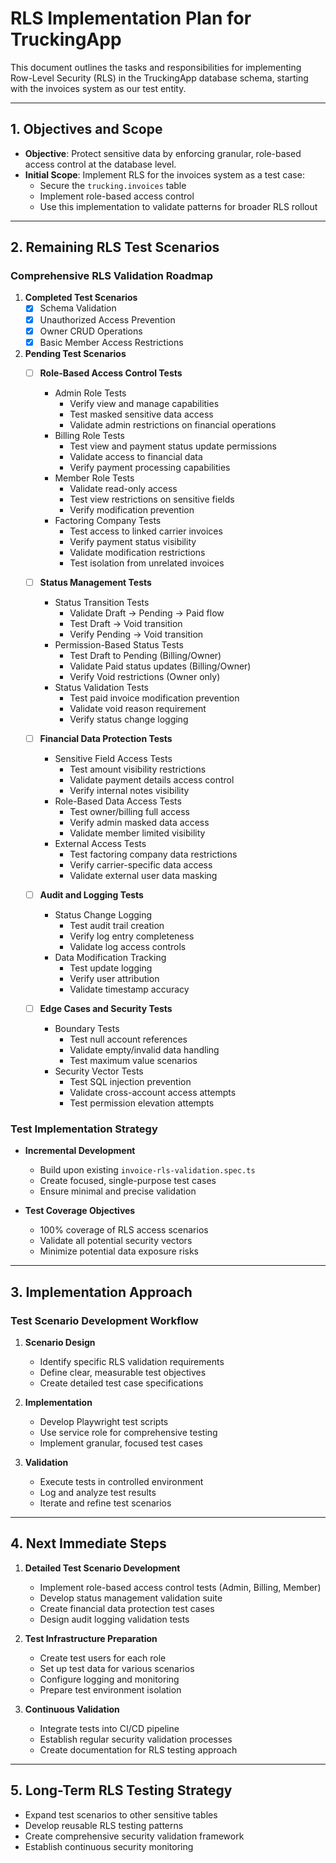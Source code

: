# RLS Implementation Plan for TruckingApp

This document outlines the tasks and responsibilities for implementing Row-Level Security (RLS) in the TruckingApp database schema, starting with the invoices system as our test entity.

---

## **1. Objectives and Scope**
- **Objective**: Protect sensitive data by enforcing granular, role-based access control at the database level.
- **Initial Scope**: Implement RLS for the invoices system as a test case:
  - Secure the `trucking.invoices` table
  - Implement role-based access control
  - Use this implementation to validate patterns for broader RLS rollout

---

## **2. Remaining RLS Test Scenarios**

### **Comprehensive RLS Validation Roadmap**

1. **Completed Test Scenarios**
   - [x] Schema Validation
   - [x] Unauthorized Access Prevention
   - [x] Owner CRUD Operations
   - [x] Basic Member Access Restrictions

2. **Pending Test Scenarios**
   - [ ] **Role-Based Access Control Tests**
     * Admin Role Tests
       - Verify view and manage capabilities
       - Test masked sensitive data access
       - Validate admin restrictions on financial operations
     * Billing Role Tests
       - Test view and payment status update permissions
       - Validate access to financial data
       - Verify payment processing capabilities
     * Member Role Tests
       - Validate read-only access
       - Test view restrictions on sensitive fields
       - Verify modification prevention
     * Factoring Company Tests
       - Test access to linked carrier invoices
       - Verify payment status visibility
       - Validate modification restrictions
       - Test isolation from unrelated invoices

   - [ ] **Status Management Tests**
     * Status Transition Tests
       - Validate Draft -> Pending -> Paid flow
       - Test Draft -> Void transition
       - Verify Pending -> Void transition
     * Permission-Based Status Tests
       - Test Draft to Pending (Billing/Owner)
       - Validate Paid status updates (Billing/Owner)
       - Verify Void restrictions (Owner only)
     * Status Validation Tests
       - Test paid invoice modification prevention
       - Validate void reason requirement
       - Verify status change logging

   - [ ] **Financial Data Protection Tests**
     * Sensitive Field Access Tests
       - Test amount visibility restrictions
       - Validate payment details access control
       - Verify internal notes visibility
     * Role-Based Data Access Tests
       - Test owner/billing full access
       - Verify admin masked data access
       - Validate member limited visibility
     * External Access Tests
       - Test factoring company data restrictions
       - Verify carrier-specific data access
       - Validate external user data masking

   - [ ] **Audit and Logging Tests**
     * Status Change Logging
       - Test audit trail creation
       - Verify log entry completeness
       - Validate log access controls
     * Data Modification Tracking
       - Test update logging
       - Verify user attribution
       - Validate timestamp accuracy

   - [ ] **Edge Cases and Security Tests**
     * Boundary Tests
       - Test null account references
       - Validate empty/invalid data handling
       - Test maximum value scenarios
     * Security Vector Tests
       - Test SQL injection prevention
       - Validate cross-account access attempts
       - Test permission elevation attempts

### **Test Implementation Strategy**

- **Incremental Development**
  - Build upon existing `invoice-rls-validation.spec.ts`
  - Create focused, single-purpose test cases
  - Ensure minimal and precise validation

- **Test Coverage Objectives**
  - 100% coverage of RLS access scenarios
  - Validate all potential security vectors
  - Minimize potential data exposure risks

---

## **3. Implementation Approach**

### **Test Scenario Development Workflow**
1. **Scenario Design**
   - Identify specific RLS validation requirements
   - Define clear, measurable test objectives
   - Create detailed test case specifications

2. **Implementation**
   - Develop Playwright test scripts
   - Use service role for comprehensive testing
   - Implement granular, focused test cases

3. **Validation**
   - Execute tests in controlled environment
   - Log and analyze test results
   - Iterate and refine test scenarios

---

## **4. Next Immediate Steps**

1. **Detailed Test Scenario Development**
   - Implement role-based access control tests (Admin, Billing, Member)
   - Develop status management validation suite
   - Create financial data protection test cases
   - Design audit logging validation tests

2. **Test Infrastructure Preparation**
   - Create test users for each role
   - Set up test data for various scenarios
   - Configure logging and monitoring
   - Prepare test environment isolation

3. **Continuous Validation**
   - Integrate tests into CI/CD pipeline
   - Establish regular security validation processes
   - Create documentation for RLS testing approach

---

## **5. Long-Term RLS Testing Strategy**

- Expand test scenarios to other sensitive tables
- Develop reusable RLS testing patterns
- Create comprehensive security validation framework
- Establish continuous security monitoring
